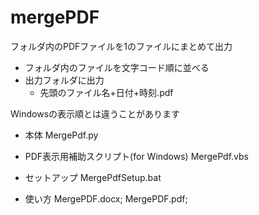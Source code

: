 # mergePDF
フォルダ内のPDFファイルを1のファイルにまとめて出力
- フォルダ内のファイルを文字コード順に並べる
- 出力フォルダに出力
  - 先頭のファイル名+日付+時刻.pdf

Windowsの表示順とは違うことがあります

- 本体
    MergePdf.py

- PDF表示用補助スクリプト(for Windows)
  MergePdf.vbs

- セットアップ
  MergePdfSetup.bat

- 使い方
  MergePDF.docx;
  MergePDF.pdf;
